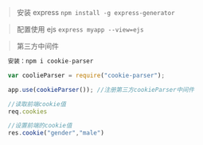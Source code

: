 >安装 express
`npm install -g express-generator`

>配置使用 ejs
`express myapp --view=ejs`

>第三方中间件 
```javascript
   安装：npm i cookie-parser

   var coolieParser = require("cookie-parser");

   app.use(cookieParser()); //注册第三方cookieParser中间件

   //读取前端cookie值
   req.cookies

   //设置前端的cookie值
   res.cookie("gender","male")
```